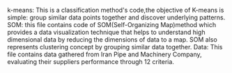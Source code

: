 k-means: This is a classification method's code,the objective of K-means is simple: group similar data points together and discover underlying patterns.
SOM: this file contains code of SOM(Self-Organizing Map)method which provides a data visualization technique that helps to understand high dimensional data by reducing the dimensions of data to a map. SOM also represents clustering concept by grouping similar data together.
Data: This file contains data gathered from Iran Pipe and Machinery Company, evaluating their suppliers performance through 12 criteria.
